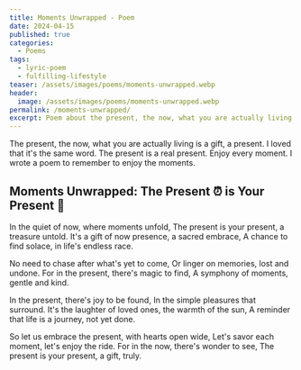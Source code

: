 ```yaml
---
title: Moments Unwrapped - Poem
date: 2024-04-15
published: true
categories:
  - Poems
tags:
  - lyric-poem
  - fulfilling-lifestyle
teaser: /assets/images/poems/moments-unwrapped.webp
header:
  image: /assets/images/poems/moments-unwrapped.webp
permalink: /moments-unwrapped/
excerpt: Poem about the present, the now, what you are actually living is a gift, a present.
---
```

The present, the now, what you are actually living is a gift, a present. I loved that it's the same word. The present is a real present. Enjoy every moment. I wrote a poem to remember to enjoy the moments.

## Moments Unwrapped: The Present ⏰ is Your Present 🎁

In the quiet of now, where moments unfold,
The present is your present, a treasure untold.
It's a gift of now presence, a sacred embrace,
A chance to find solace, in life's endless race.

No need to chase after what's yet to come,
Or linger on memories, lost and undone.
For in the present, there's magic to find,
A symphony of moments, gentle and kind.

In the present, there's joy to be found,
In the simple pleasures that surround.
It's the laughter of loved ones, the warmth of the sun,
A reminder that life is a journey, not yet done.

So let us embrace the present, with hearts open wide,
Let's savor each moment, let's enjoy the ride.
For in the now, there's wonder to see,
The present is your present, a gift, truly.